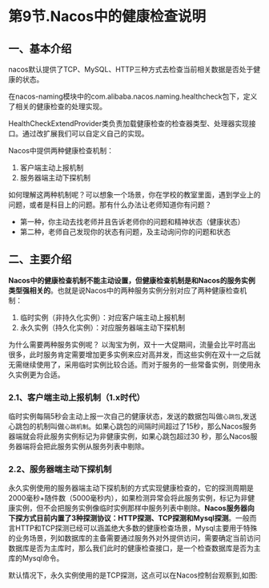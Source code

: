 # 第9节.Nacos中的健康检查说明

## 一、基本介绍

nacos默认提供了TCP、MySQL、HTTP三种方式去检查当前相关数据是否处于健康的状态。

在nacos-naming模块中的com.alibaba.nacos.naming.healthcheck包下，定义了相关的健康检查的处理实现。

HealthCheckExtendProvider类负责加载健康检查的检查器类型、处理器实现接口。通过改扩展我们可以自定义自己的实现。

Nacos中提供两种健康检查机制：

1. 客户端主动上报机制
2. 服务器端主动下探机制

如何理解这两种机制呢？可以想象一个场景，你在学校的教室里面，遇到学业上的问题，或者是科目上的问题。那有什么办法让老师知道你有问题？

- 第一种，你主动去找老师并且告诉老师你的问题和精神状态（健康状态）
- 第二种，老师自己发现你的状态有问题，及主动询问你的问题和状态

## 二、主要介绍

**Nacos中的健康检查机制不能主动设置，但健康检查机制是和Nacos的服务实例类型强相关的**。也就是说Nacos中的两种服务实例分别对应了两种健康检查机制：

1. 临时实例（非持久化实例）：对应客户端主动上报机制
2. 永久实例（持久化实例）：对应服务器端主动下探机制

为什么需要两种服务实例呢？
 以淘宝为例，双十一大促期间，流量会比平时高出很多，此时服务肯定需要增加更多实例来应对高并发，而这些实例在双十一之后就无需继续使用了，采用临时实例比较合适。而对于服务的一些常备实例，则使用永久实例更为合适。

### 2.1、客户端主动上报机制（1.x时代）

临时实例每隔5秒会主动上报一次自己的健康状态，发送的数据包叫做`心跳包`,发送心跳包的机制叫做`心跳机制`。如果心跳包的间隔时间超过了15秒，那么Nacos服务器端就会将此服务实例标记为非健康实例，如果心跳包超过30 秒，那么Nacos服务器端将会把此服务实例从服务列表中剔除。

### 2.2、服务器端主动下探机制

永久实例使用的服务器端主动下探机制的方式实现健康检查的，它的探测周期是2000毫秒+随件数（5000毫秒内），如果检测异常会将此服务实例，标记为非健康实例，但不会把服务实例像临时实例那样中服务列表中剔除。**Nacos服务器向下探方式目前内置了3种探测协议：HTTP探测、TCP探测和Mysql探测**。一般而言HTTP和TCP探测已经可以涵盖绝大多数的健康检查场景，Mysql主要用于特殊的业务场景，列如数据库的主备需要通过服务外对外提供访问，需要确定当前访问数据库是否为主库时，那么我们此时的健康检查接口，是一个检查数据库是否为主库的Mysql命令。

默认情况下，永久实例使用的是TCP探测，这点可以在Nacos控制台观察到,如图:

